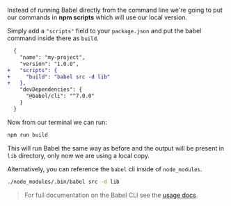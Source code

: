Instead of running Babel directly from the command line we're going to put our
commands in **npm scripts** which will use our local version.

Simply add a `"scripts"` field to your `package.json` and put the babel command
inside there as `build`.

```diff
  {
    "name": "my-project",
    "version": "1.0.0",
+   "scripts": {
+     "build": "babel src -d lib"
+   },
    "devDependencies": {
      "@babel/cli": "^7.0.0"
    }
  }
```

Now from our terminal we can run:

```sh title="Shell"
npm run build
```

This will run Babel the same way as before and the output will be present in
`lib` directory, only now we are using a local copy.

Alternatively, you can reference the `babel` cli inside of `node_modules`.

```sh title="Shell"
./node_modules/.bin/babel src -d lib
```

<blockquote class="babel-callout babel-callout-info">
  <p>
    For full documentation on the Babel CLI see the <a href="/docs/usage/cli/">usage docs</a>.
  </p>
</blockquote>
